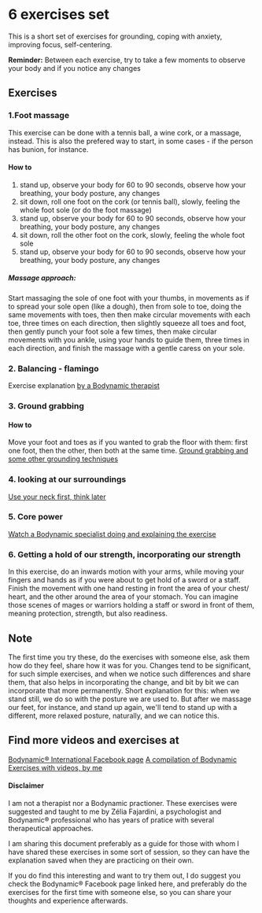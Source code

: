 # 6 exercises set

This is a short set of exercises for grounding, coping with anxiety, improving focus, self-centering.

**Reminder:** Between each exercise, try to take a few moments to observe your body and if you notice any changes

## Exercises

### 1.Foot massage

This exercise can be done with a tennis ball, a wine cork, or a massage, instead. This is also the prefered way to start, in some cases - if the person has bunion, for instance.

#### How to
1. stand up, observe your body for 60 to 90 seconds, observe how your breathing, your body posture, any changes
2. sit down, roll one foot on the cork (or tennis ball), slowly, feeling the whole foot sole (or do the foot massage)
3. stand up, observe your body for 60 to 90 seconds, observe how your breathing, your body posture, any changes
4. sit down, roll the other foot on the cork, slowly, feeling the whole foot sole
5. stand up, observe your body for 60 to 90 seconds, observe how your breathing, your body posture, any changes

##### Massage approach: 
Start massaging the sole of one foot with your thumbs, in movements as if to spread your sole open (like a dough), then from sole to toe, doing the same movements with toes, then then make circular movements with each toe, three times on each direction, then slightly squeeze all toes and foot, then gently punch your foot sole a few times, then make circular movements with you ankle, using your hands to guide them, three times in each direction, and finish the massage with a gentle caress on your sole.

### 2. Balancing - flamingo

Exercise explanation [by a Bodynamic therapist](https://www.facebook.com/437527949919640/videos/223245048729596)

### 3. Ground grabbing

#### How to
	
Move your foot and toes as if you wanted to grab the floor with them: first one foot, then the other, then both at the same time.
[Ground grabbing and some other grounding techniques](https://www.facebook.com/437527949919640/videos/642765193173660)

### 4. looking at our surroundings

[Use your neck first, think later](https://www.facebook.com/437527949919640/videos/252191299164168)

### 5. Core power

[Watch a Bodynamic specialist doing and explaining the exercise](https://www.facebook.com/437527949919640/videos/1140264803062454)

### 6. Getting a hold of our strength, incorporating our strength

In this exercise, do an inwards motion with your arms, while moving your fingers and hands as if you were about to get hold of 
a sword or a staff. Finish the movement with one hand resting in front the area of your chest/ heart, and the other around the area of your stomach.
You can imagine those scenes of mages or warriors holding a staff or sword in front of them, meaning protection, strength, but also readiness.

## Note

The first time you try these, do the exercises with someone else, ask them how do they feel, share how it was for you. Changes tend to be significant, for such simple exercises, and when we notice such differences and share them, that also helps in incorporating the change, and bit by bit we can incorporate that more permanently. Short explanation for this: when we stand still, we do so with the posture we are used to. But after we massage our feet, for instance, and stand up again, we'll tend to stand up with a different, more relaxed posture, naturally, and we can notice this.

## Find more videos and exercises at

[Bodynamic® International Facebook page](https://www.facebook.com/BodynamicInternational/videos/?ref=page_internal)
[A compilation of Bodynamic Exercises with videos, by me](https://github.com/jufajardini/resources/blob/main/explanatory_videos.md)

#### Disclaimer

I am not a therapist nor a Bodynamic practioner. These exercises were suggested and taught to me by Zélia Fajardini, a psychologist and Bodynamic® professional who has years of pratice with several therapeutical approaches.

I am sharing this document preferably as a guide for those with whom I have shared these exercises in some sort of session, so they can have the explanation saved when they are practicing on their own.

If you do find this interesting and want to try them out, I do suggest you check the Bodynamic® Facebook page linked here, and preferably do the exercises for the first time with someone else, so you can share your thoughts and experience afterwards.
